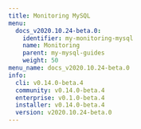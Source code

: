 ```yaml
---
title: Monitoring MySQL
menu:
  docs_v2020.10.24-beta.0:
    identifier: my-monitoring-mysql
    name: Monitoring
    parent: my-mysql-guides
    weight: 50
menu_name: docs_v2020.10.24-beta.0
info:
  cli: v0.14.0-beta.4
  community: v0.14.0-beta.4
  enterprise: v0.1.0-beta.4
  installer: v0.14.0-beta.4
  version: v2020.10.24-beta.0
---
```


